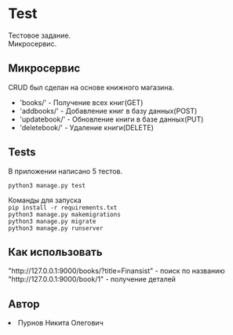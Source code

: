 <h1>Test</h1>

Тестовое задание. 
<br>Микросервис.

<h2>Микросервис</h2>

CRUD был сделан на основе книжного магазина.

<ul>
<li>'books/' - Получение всех книг(GET)</li>
<li>'addbooks/' - Добавление книг в базу данных(POST)</li>
<li>'updatebook/<int:book_id>' - Обновление книги в базе данных(PUT)</li>
<li>'deletebook/<int:book_id>' - Удаление книги(DELETE)</li>
</ul>


<h2>Tests</h2>
В приложении написано 5 тестов.

`python3 manage.py test`

Команды для запуска
<br>`pip install -r requirements.txt`
<br>`python3 manage.py makemigrations`
<br>`python3 manage.py migrate`
<br>`python3 manage.py runserver`

<h2>Как использовать</h2>
"http://127.0.0.1:9000/books/?title=Finansist" - поиск по названию
<br>"http://127.0.0.1:9000/book/1" - получение деталей
<h2>Автор</h2>

<li>Пурнов Никита Олегович</li>

